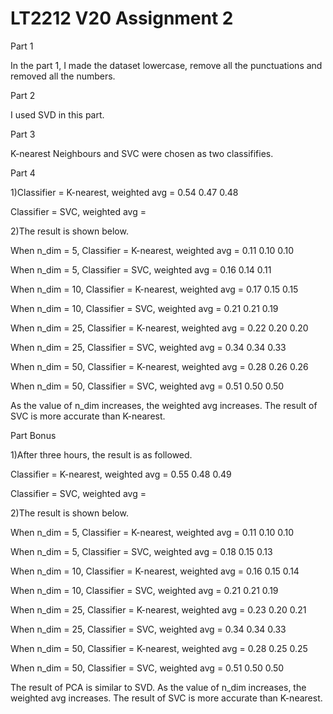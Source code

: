 # LT2212 V20 Assignment 2

Part 1

In the part 1, I made the dataset lowercase, remove all the punctuations and removed all the numbers.


Part 2

I used SVD in this part.


Part 3

K-nearest Neighbours and SVC were chosen as two classififies.


Part 4

1)Classifier = K-nearest, weighted avg = 0.54 0.47 0.48

Classifier = SVC, weighted avg = 

2)The result is shown below.

When n_dim = 5, Classifier = K-nearest, weighted avg = 0.11 0.10 0.10

When n_dim = 5, Classifier = SVC, weighted avg = 0.16 0.14 0.11

When n_dim = 10, Classifier = K-nearest, weighted avg = 0.17 0.15 0.15

When n_dim = 10, Classifier = SVC, weighted avg = 0.21 0.21 0.19

When n_dim = 25, Classifier = K-nearest, weighted avg = 0.22 0.20 0.20

When n_dim = 25, Classifier = SVC, weighted avg = 0.34 0.34 0.33

When n_dim = 50, Classifier = K-nearest, weighted avg = 0.28 0.26 0.26

When n_dim = 50, Classifier = SVC, weighted avg = 0.51 0.50 0.50

As the value of n_dim increases, the weighted avg increases. The result of SVC is more accurate than K-nearest.


Part Bonus

1)After three hours, the result is as followed.

Classifier = K-nearest, weighted avg = 0.55 0.48 0.49

Classifier = SVC, weighted avg = 

2)The result is shown below.

When n_dim = 5, Classifier = K-nearest, weighted avg = 0.11 0.10 0.10

When n_dim = 5, Classifier = SVC, weighted avg = 0.18 0.15 0.13

When n_dim = 10, Classifier = K-nearest, weighted avg = 0.16 0.15 0.14

When n_dim = 10, Classifier = SVC, weighted avg = 0.21 0.21 0.19

When n_dim = 25, Classifier = K-nearest, weighted avg = 0.23 0.20 0.21

When n_dim = 25, Classifier = SVC, weighted avg = 0.34 0.34 0.33

When n_dim = 50, Classifier = K-nearest, weighted avg = 0.28 0.25 0.25

When n_dim = 50, Classifier = SVC, weighted avg = 0.51 0.50 0.50

The result of PCA is similar to SVD. As the value of n_dim increases, the weighted avg increases. The result of SVC is more accurate than K-nearest.
